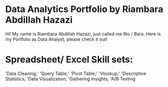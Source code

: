 # Data Analytics Portfolio by Riambara Abdillah Hazazi
Hi! My name is Riambara Abdillah Hazazi, just called me Rio / Bara. Here is my Portfolio as Data Analyst, please check it out!

# Spreadsheet/ Excel Skill sets:
'Data Cleaning;'
'Query Table;'
'Pivot Table;'
'Vlookup;'
'Descriptive Statistics;
'Data Visualization;
'Gathering Insights;
'A/B Testing
